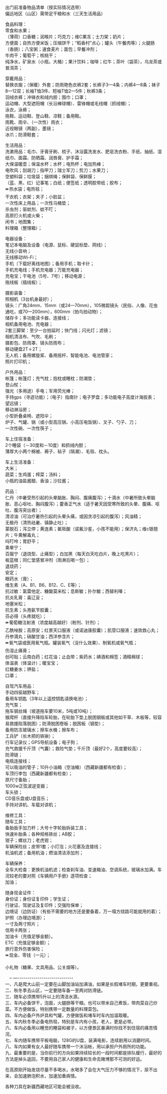 出门前准备物品清单（按实际情况选带）  
偏远地区（山区）需带足干粮和水（三天生活用品）  

食品料理：  
零食和水果；  
（薄荷）口香糖；润喉片；巧克力；维C果冻；士力架；奶片；  
方便面；自热方便米饭；压缩饼干；“稻香村”点心；罐头（午餐肉等）；火腿肠（香肠）；八宝粥；速食麦片；面包；早餐冲剂；  
牛肉干；葡萄干；核桃干；  
纯净水，矿泉水（小瓶，大桶）；果汁饮料；咖啡；红牛；茶叶（袋茶），乌龙茶或普洱茶；  

穿戴用品：  
替换衣服；（保暖）外套；防雨艳色衣裤2套；长裤子3—4条；内裤4—8条；袜子8—12双；长袖T恤3件、短袖T恤2—5件；秋裤3条；  
羽绒衣裤；冲锋衣和绒内胆；围巾；口罩；  
运动帽、大型遮阳帽（长沿棒球帽）、雷锋帽或毛线帽（抓绒帽）；  
泳衣，泳裤；  
拖鞋、运动鞋、登山鞋、凉鞋；备用鞋。  
雨靴、雨伞、（一次性）雨衣；  
近视眼镜（两副），墨镜；  
冰爪；防滑鞋套；  

生活用品：  
洗漱用品：毛巾、牙膏牙刷、梳子、沐浴露洗发水、肥皂洗衣粉、手纸、抽纸、湿纸巾、面霜、防晒霜、润唇膏、护手霜；  
大保温暖壶；保温水杯；水杯；电热杯；电加热棒；  
电吹风；刮胡刀；指甲刀；瑞士军刀；剪刀；水果刀；  
空塑料袋；垃圾袋；捆绑绳；保鲜袋、保鲜膜；  
（蓝、黑、红）记事笔；白纸；便签纸；透明胶带纸；胶布；  
⏩热水袋；电热毯；  
干衣机；衣架；夹子；小脸盆；  
一次性床上用品；一次性马桶垫；  
杀虫剂；驱蚊剂、蚊不叮；  
高原打火机或火柴；  
闲书；地图集；  
料理箱（整理箱）；  

电器设备：  
笔记本电脑及设备（电源、鼠标、硬鼠标垫、网线）；  
无线小音响；  
无线移动Wi-Fi；  
手机（下载好离线地图）；备用手机；取卡针；  
手机充电线；手机充电器；万能充电器；  
充电宝；干电池（5号、7号）；移动电源；  
拖线板（插线板）；  

摄影装备：  
照相机（3台机身最好）；  
镜头：广角24mm、15mm（或24—70mm），105微距镜头（民俗、人像、花虫通吃，或70—200mm），600mm（拍鸟拍动物）；  
储存卡；多功能读卡器、连接线；  
相机备用电池、充电器；  
2套三脚架：至少一台拍延时；快门线；闪光灯；滤镜；  
相机清洁布、气吹、毛刷；  
摄影包、防雨罩、镜头防雨布；  
移动硬盘2T＋2T；  
无人机；备用螺旋桨、备用摇杆、智能电池、电池管家；  
照片打印机；  

户外用品：  
帐篷；帐篷灯；充气枕；抱枕或睡枕；防潮垫；  
登山杖；  
强光（多用途）手电；军用荧光棒；  
手持gps（寻迹功能）；（电子）指南针；电子罗盘；多功能电子高度计海拔表；  
望远镜；  
移动淋浴房；  
小型折叠桌椅、遮阳伞；  
炉子、气罐、锅（或小型高压锅、小高压电饭锅）、叉子、勺子、刀；  
一次性碗、一次性筷子；  

车上住宿准备：  
2个睡袋（－30度和－10度）和抓绒内胆；  
薄厚大小两个棉被、褥子、毡子（隔潮）、毛毯、枕头。  

车上生活准备：  
大米；  
蔬菜；生鸡蛋；榨菜；汤料；  
小瓶的油盐酱醋、香油；沙拉酱；  

药品：  
仁丹（中暑受热引起的头晕脑胀、胸闷、腹痛腹泻）；十滴水（中暑所致头晕脑胀、恶心呕吐、胸闷腹泻）；藿香正气水（适于暑天因受寒所致的头晕、腹痛、呕吐、腹泻突出者）；  
清凉油（可治疗暑热引起的头晕头痛，或因贪凉引起的腹泻）；风油精；  
无极丹（清热祛暑、镇静止吐）；  
蒙脱石；泻立停；黄连素；氟哌酸（诺氟沙星，小孩不能用）；保济丸；维c银翘片；牛黄解毒丸；  
吗叮呤；胃舒平；  
乘晕宁；  
百服宁（退烧型、止痛型）；白加黑（每天白天吃白片，晚上吃黑片）；  
板蓝根；同仁堂感冒冲剂（雨淋后喝一包）；  
退烧药；  
安定；  
眼药水（膏）；  
维生素（A、B1、B6、B12、C、E等）；  
抗过敏：氯雷他定、糠酸莫米松；息斯敏；扑尔敏；西替利嗪；  
抗炎乳膏：喜辽妥；  
地塞米松；  
抗生素；头孢氨苄胶囊；  
芬必得（头疼就吃）；  
⏩葡萄糖注射液（浓度越高越好）（粉剂、针剂）；  
乙酰唑胺；高原安；红景天口服液（或诺迪康胶囊）；肌苷口服液；速效救心丸；丹参滴丸；硝酸甘油；西洋参含片；  
⏩氧气袋或医用氧气瓶。罐装氧气（没什么效果）、制氧机或氧气瓶；  
伤湿止痛膏；  
创可贴；云南白药；红花油；止血带；紫药水；碘酒和棉签；酒精棉球；  
体温表（体温计）；暖宝宝；  
红糖姜水；钾盐；  
口罩；  

自驾汽车用品：  
手动四驱越野车；  
备用车钥匙（3年以上遥控钥匙请换电池）；  
充气泵；  
拖车钢丝绳（坡道拖车要10米，5吨或10吨）；  
猴爬杆（直接升降陷车轮胎，在轮胎下垫上脱困钢板或其他如干草、木板等，较容易救援陷落脱困）；防滑脱困卷板；脱困板（钢垫）；  
备用防冻玻璃水；擦车水桶；擦车布；  
工兵铲（长木把的铁锹）；  
行车记录仪；GPS导航设备；电子狗；  
充气救援千斤顶（气囊）；救险气垫；千斤顶（最好2个，高度要较高）；  
防滑链；  
电瓶连接线；  
可以吸油的管子；10升小油箱（空油桶）（西藏新疆都有检查）；  
车顶行李包（西藏新疆都有检查）；  
原尺寸备胎；  
1000w正弦波逆变器；  
车头锁；  
CD音乐盘或U盘音乐；  
手持对讲机、车载对讲机；  

维修工具：  
随车工具；  
备胎扳手加力杆；大号十字轮胎拆装工具；  
快速补胎条；各种规格铁丝；AB胶；  
钳子；螺丝刀；老虎钳；  
车辆保险丝；皮带1套；小灯泡；火花塞及连接线；  
机油机滤；备用机油；燃油清洁添加剂；  

车辆保养：  
全车大检查：更换机油机滤；检查刹车油、变速箱油、空调系统，玻璃水加满。车况较老的要对照《车辆用户手册》逐项检查；  
加油；  

随身现金证件：  
身份证；身份证复印件；学生证；  
行驶证、驾驶证及复印件；交强险保单；  
边境证（边防证）（有些不需要的地方还是要备着，万一塌方绕路可能就用的着）；护照（办理边境游）；  
一寸及两寸照片；  
信用卡两张；  
加油卡（充值足够金额）。  
ETC（充值足够金额）；  
旅行意外伤害保险；  
⏩现金、零钱（一元）；  

小礼物（糖果、文具用品、公关烟等）。  

　– ––----------------------------  
一、凡是爬大山前一定要在山脚加油站加满油，如果是长假堵车时期，更要重视。  
二、秋冬季去山区，一定要随车备一至两对防滑链。  
三、随车必须携带5升以上的清洁水源。  
三、车内必备饼干，泡面，火腿肠等干粮。也可以带米自己煮饭，带肉菜自己炒菜。不方便做饭，特别携带一定数量的料理菜包。  
四、车内必备户外炉具和气罐，方便做饭和堵车时车内加温取暖。  
五、车内秋冬季必备电热毯，特别是车内有小孩，老人，更是必带。  
六、车内必备用以睡觉的睡袋和被子，以方便景区暴满时你找不到住宿的痛苦情况。  
七、车内随车携带平板电脑，128G的U盘，装满电影，连续剧用以消磨时间。  
八、车内如果有女人最好随车携带一个沐浴帐，用以承担户外厕所的功能。  
九、最重要的是，当你前行的方向如果持续较长的一段时间都是排队缓行，最好的方法是掉头返回，不要用自己家人的健康和生命去赌博那不可测的好运。  

在高原刚开始发烧尽量不多喝水，水喝多了会在大气压力不够的情况下，尿不出来，会加速肺泡积水，加速加重病情。  

各种刀具在新疆西藏地区可能会被没收。  
